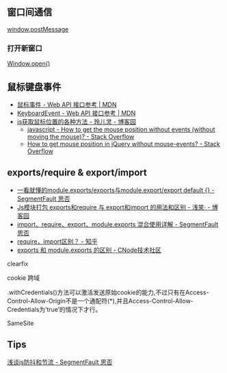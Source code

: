 ## 窗口间通信

[window.postMessage](https://developer.mozilla.org/zh-CN/docs/Web/API/Window/postMessage)

### 打开新窗口

[Window.open()](https://developer.mozilla.org/zh-CN/docs/Web/API/Window/open)

## 鼠标键盘事件

- [鼠标事件 - Web API 接口参考 | MDN](https://developer.mozilla.org/zh-CN/docs/Web/API/MouseEvent)
- [KeyboardEvent - Web API 接口参考 | MDN](https://developer.mozilla.org/zh-CN/docs/Web/API/KeyboardEvent)
- [js获取鼠标位置的各种方法 - 玲儿灵 - 博客园](https://www.cnblogs.com/jymz/p/3987794.html)
  - [javascript - How to get the mouse position without events (without moving the mouse)? - Stack Overflow](https://stackoverflow.com/questions/2601097/how-to-get-the-mouse-position-without-events-without-moving-the-mouse)
  - [How to get mouse position in jQuery without mouse-events? - Stack Overflow](https://stackoverflow.com/questions/4517198/how-to-get-mouse-position-in-jquery-without-mouse-events)

## exports/require & export/import

- [一看就懂的module.exports/exports与module.export/export default {}  - SegmentFault 思否](https://segmentfault.com/a/1190000019399632)
- [Js模块打包 exports和require 与 export和import 的用法和区别 - 浅笑· - 博客园](https://www.cnblogs.com/qianxiaox/p/14017376.html)
- [import、require、export、module.exports 混合使用详解 - SegmentFault 思否](https://segmentfault.com/a/1190000012386576)
- [require，import区别？ - 知乎](https://www.zhihu.com/question/56820346)
- [exports 和 module.exports 的区别 - CNode技术社区](https://cnodejs.org/topic/5231a630101e574521e45ef8)

clearfix



cookie 跨域 

.withCredentials()方法可以激活发送原始cookie的能力,不过只有在Access-Control-Allow-Origin不是一个通配符(*),并且Access-Control-Allow-Credentials为’true’的情况下才行。

SameSite

## Tips

[浅谈js防抖和节流 - SegmentFault 思否](https://segmentfault.com/a/1190000018428170)

